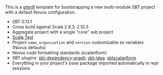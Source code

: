This is a [giter8](https://github.com/n8han/giter8) template for bootstrapping
a new multi-module SBT project with a default Novus configuration.

* SBT 0.13.1
* Cross build against Scala 2.9.3, 2.10.3
* Aggregate project with a single "core" sub project
* [Scala Test](http://www.scalatest.org/)
* Project `name`, `organization` and `version` customizable as variables (Novus defaults)
* Novus code formatting standards (scalariform)
* SBT plugins: [sbt-dependency-graph](https://github.com/jrudolph/sbt-dependency-graph), [sbt-idea](https://github.com/mpeltonen/sbt-idea). [sbtscalariform](https://github.com/typesafehub/sbtscalariform)
* Everything in your project's base package imported automatically in repl sessions
